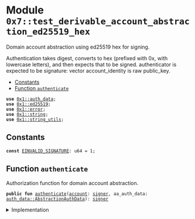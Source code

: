 
<a id="0x7_test_derivable_account_abstraction_ed25519_hex"></a>

# Module `0x7::test_derivable_account_abstraction_ed25519_hex`

Domain account abstraction using ed25519 hex for signing.

Authentication takes digest, converts to hex (prefixed with 0x, with lowercase letters),
and then expects that to be signed.
authenticator is expected to be signature: vector<u8>
account_identity is raw public_key.


-  [Constants](#@Constants_0)
-  [Function `authenticate`](#0x7_test_derivable_account_abstraction_ed25519_hex_authenticate)


<pre><code><b>use</b> <a href="../../libra2-framework/doc/auth_data.md#0x1_auth_data">0x1::auth_data</a>;
<b>use</b> <a href="../../libra2-framework/../libra2-stdlib/doc/ed25519.md#0x1_ed25519">0x1::ed25519</a>;
<b>use</b> <a href="../../libra2-framework/../libra2-stdlib/../move-stdlib/doc/error.md#0x1_error">0x1::error</a>;
<b>use</b> <a href="../../libra2-framework/../libra2-stdlib/../move-stdlib/doc/string.md#0x1_string">0x1::string</a>;
<b>use</b> <a href="../../libra2-framework/../libra2-stdlib/doc/string_utils.md#0x1_string_utils">0x1::string_utils</a>;
</code></pre>



<a id="@Constants_0"></a>

## Constants


<a id="0x7_test_derivable_account_abstraction_ed25519_hex_EINVALID_SIGNATURE"></a>



<pre><code><b>const</b> <a href="test_derivable_account_abstraction_ed25519_hex.md#0x7_test_derivable_account_abstraction_ed25519_hex_EINVALID_SIGNATURE">EINVALID_SIGNATURE</a>: u64 = 1;
</code></pre>



<a id="0x7_test_derivable_account_abstraction_ed25519_hex_authenticate"></a>

## Function `authenticate`

Authorization function for domain account abstraction.


<pre><code><b>public</b> <b>fun</b> <a href="test_derivable_account_abstraction_ed25519_hex.md#0x7_test_derivable_account_abstraction_ed25519_hex_authenticate">authenticate</a>(<a href="../../libra2-framework/doc/account.md#0x1_account">account</a>: <a href="../../libra2-framework/../libra2-stdlib/../move-stdlib/doc/signer.md#0x1_signer">signer</a>, aa_auth_data: <a href="../../libra2-framework/doc/auth_data.md#0x1_auth_data_AbstractionAuthData">auth_data::AbstractionAuthData</a>): <a href="../../libra2-framework/../libra2-stdlib/../move-stdlib/doc/signer.md#0x1_signer">signer</a>
</code></pre>



<details>
<summary>Implementation</summary>


<pre><code><b>public</b> <b>fun</b> <a href="test_derivable_account_abstraction_ed25519_hex.md#0x7_test_derivable_account_abstraction_ed25519_hex_authenticate">authenticate</a>(
    <a href="../../libra2-framework/doc/account.md#0x1_account">account</a>: <a href="../../libra2-framework/../libra2-stdlib/../move-stdlib/doc/signer.md#0x1_signer">signer</a>, aa_auth_data: AbstractionAuthData
): <a href="../../libra2-framework/../libra2-stdlib/../move-stdlib/doc/signer.md#0x1_signer">signer</a> {
    <b>let</b> hex_digest = <a href="../../libra2-framework/../libra2-stdlib/doc/string_utils.md#0x1_string_utils_to_string">string_utils::to_string</a>(aa_auth_data.digest());

    <b>let</b> public_key =
        new_unvalidated_public_key_from_bytes(
            *aa_auth_data.derivable_abstract_public_key()
        );
    <b>let</b> signature =
        new_signature_from_bytes(*aa_auth_data.derivable_abstract_signature());
    <b>assert</b>!(
        <a href="../../libra2-framework/../libra2-stdlib/doc/ed25519.md#0x1_ed25519_signature_verify_strict">ed25519::signature_verify_strict</a>(
            &signature, &public_key, *hex_digest.bytes()
        ),
        <a href="../../libra2-framework/../libra2-stdlib/../move-stdlib/doc/error.md#0x1_error_permission_denied">error::permission_denied</a>(<a href="test_derivable_account_abstraction_ed25519_hex.md#0x7_test_derivable_account_abstraction_ed25519_hex_EINVALID_SIGNATURE">EINVALID_SIGNATURE</a>)
    );

    <a href="../../libra2-framework/doc/account.md#0x1_account">account</a>
}
</code></pre>



</details>


[move-book]: https://docs.libra2.org/move/book/SUMMARY
